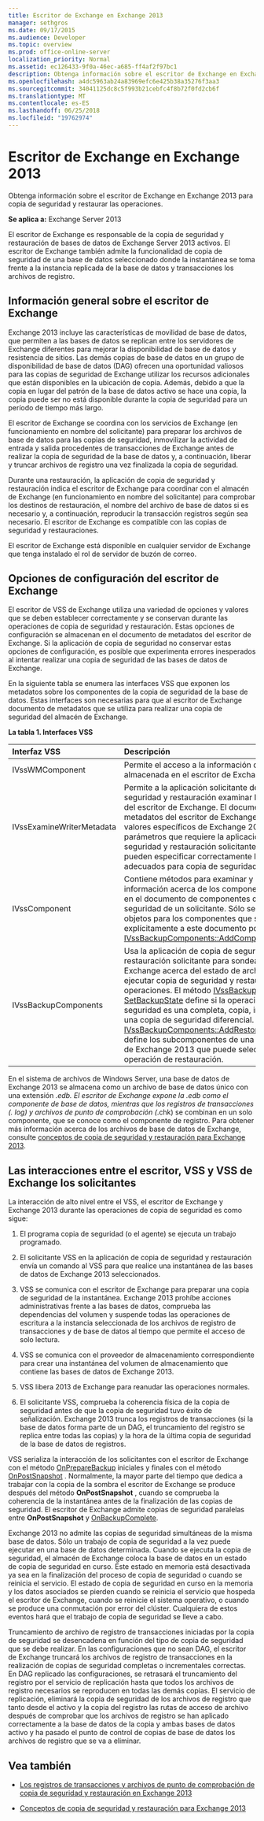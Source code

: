 ```yaml
---
title: Escritor de Exchange en Exchange 2013
manager: sethgros
ms.date: 09/17/2015
ms.audience: Developer
ms.topic: overview
ms.prod: office-online-server
localization_priority: Normal
ms.assetid: ec126433-9f0a-46ec-a685-ff4af2f97bc1
description: Obtenga información sobre el escritor de Exchange en Exchange 2013 para copia de seguridad y restaurar las operaciones.
ms.openlocfilehash: a4dc5963ab24a83969efc6e425b38a35276f3aa3
ms.sourcegitcommit: 34041125dc8c5f993b21cebfc4f8b72f0fd2cb6f
ms.translationtype: MT
ms.contentlocale: es-ES
ms.lasthandoff: 06/25/2018
ms.locfileid: "19762974"
---
```

# <a name="exchange-writer-in-exchange-2013"></a>Escritor de Exchange en Exchange 2013

Obtenga información sobre el escritor de Exchange en Exchange 2013 para copia de seguridad y restaurar las operaciones. 
  
**Se aplica a:** Exchange Server 2013 
  
El escritor de Exchange es responsable de la copia de seguridad y restauración de bases de datos de Exchange Server 2013 activos. El escritor de Exchange también admite la funcionalidad de copia de seguridad de una base de datos seleccionado donde la instantánea se toma frente a la instancia replicada de la base de datos y transacciones los archivos de registro. 
  
## <a name="overview-of-the-exchange-writer"></a>Información general sobre el escritor de Exchange
<a name="bk_Overview"> </a>

Exchange 2013 incluye las características de movilidad de base de datos, que permiten a las bases de datos se replican entre los servidores de Exchange diferentes para mejorar la disponibilidad de base de datos y resistencia de sitios. Las demás copias de base de datos en un grupo de disponibilidad de base de datos (DAG) ofrecen una oportunidad valiosos para las copias de seguridad de Exchange utilizar los recursos adicionales que están disponibles en la ubicación de copia. Además, debido a que la copia en lugar del patrón de la base de datos activo se hace una copia, la copia puede ser no está disponible durante la copia de seguridad para un período de tiempo más largo. 
  
El escritor de Exchange se coordina con los servicios de Exchange (en funcionamiento en nombre del solicitante) para preparar los archivos de base de datos para las copias de seguridad, inmovilizar la actividad de entrada y salida procedentes de transacciones de Exchange antes de realizar la copia de seguridad de la base de datos y, a continuación, liberar y truncar archivos de registro una vez finalizada la copia de seguridad.
  
Durante una restauración, la aplicación de copia de seguridad y restauración indica el escritor de Exchange para coordinar con el almacén de Exchange (en funcionamiento en nombre del solicitante) para comprobar los destinos de restauración, el nombre del archivo de base de datos si es necesario y, a continuación, reproducir la transacción registros según sea necesario. El escritor de Exchange es compatible con las copias de seguridad y restauraciones.
  
El escritor de Exchange está disponible en cualquier servidor de Exchange que tenga instalado el rol de servidor de buzón de correo. 
  
## <a name="exchange-writer-configuration-settings"></a>Opciones de configuración del escritor de Exchange
<a name="bk_ExchangeWriterConfig"> </a>

El escritor de VSS de Exchange utiliza una variedad de opciones y valores que se deben establecer correctamente y se conservan durante las operaciones de copia de seguridad y restauración. Estas opciones de configuración se almacenan en el documento de metadatos del escritor de Exchange. Si la aplicación de copia de seguridad no conservar estas opciones de configuración, es posible que experimenta errores inesperados al intentar realizar una copia de seguridad de las bases de datos de Exchange. 
  
En la siguiente tabla se enumera las interfaces VSS que exponen los metadatos sobre los componentes de la copia de seguridad de la base de datos. Estas interfaces son necesarias para que al escritor de Exchange documento de metadatos que se utiliza para realizar una copia de seguridad del almacén de Exchange.
  
**La tabla 1. Interfaces VSS**

|**Interfaz VSS**|**Descripción**|
|:-----|:-----|
|IVssWMComponent  <br/> |Permite el acceso a la información de componente almacenada en el escritor de Exchange.  <br/> |
|IVssExamineWriterMetadata  <br/> |Permite a la aplicación solicitante de copia de seguridad y restauración examinar los metadatos del escritor de Exchange. El documento de metadatos del escritor de Exchange contiene valores específicos de Exchange 2013 y los parámetros que requiere la aplicación de copia de seguridad y restauración solicitante para que pueden especificar correctamente los componentes adecuados para copia de seguridad.  <br/> |
|IVssComponent  <br/> |Contiene métodos para examinar y modificar la información acerca de los componentes contenidos en el documento de componentes de copia de seguridad de un solicitante. Sólo se pueden obtener objetos para los componentes que se han agregado explícitamente a este documento por el método [IVssBackupComponents::AddComponent](http://msdn.microsoft.com/en-us/library/windows/desktop/aa382646%28v=vs.85%29.aspx) .  <br/> |
|IVssBackupComponents  <br/> |Usa la aplicación de copia de seguridad y restauración solicitante para sondear el escritor de Exchange acerca del estado de archivo y para ejecutar copia de seguridad y restaurar las operaciones. El método [IVssBackupComponents:: SetBackupState](http://msdn.microsoft.com/en-us/library/windows/desktop/aa382833%28v=vs.85%29.aspx) define si la operación de copia de seguridad es una completa, copia, incremental, o una copia de seguridad diferencial. El método [IVssBackupComponents::AddRestoreSubcomponent](http://msdn.microsoft.com/en-us/library/windows/desktop/aa382649%28v=vs.85%29.aspx) define los subcomponentes de una base de datos de Exchange 2013 que puede seleccionar para una operación de restauración.  <br/> |
   
En el sistema de archivos de Windows Server, una base de datos de Exchange 2013 se almacena como un archivo de base de datos único con una extensión *.edb. El escritor de Exchange expone la *.edb como el componente de base de datos, mientras que los registros de transacciones (*. log) y archivos de punto de comprobación (*.chk) se combinan en un solo componente, que se conoce como el componente de registro. Para obtener más información acerca de los archivos de base de datos de Exchange, consulte [conceptos de copia de seguridad y restauración para Exchange 2013](backup-and-restore-concepts-for-exchange-2013.md).
  
## <a name="interactions-between-the-exchange-writer-vss-and-vss-requesters"></a>Las interacciones entre el escritor, VSS y VSS de Exchange los solicitantes
<a name="bk_interactions"> </a>

La interacción de alto nivel entre el VSS, el escritor de Exchange y Exchange 2013 durante las operaciones de copia de seguridad es como sigue:
  
1. El programa copia de seguridad (o el agente) se ejecuta un trabajo programado. 
    
2. El solicitante VSS en la aplicación de copia de seguridad y restauración envía un comando al VSS para que realice una instantánea de las bases de datos de Exchange 2013 seleccionados. 
    
3. VSS se comunica con el escritor de Exchange para preparar una copia de seguridad de la instantánea. Exchange 2013 prohíbe acciones administrativas frente a las bases de datos, comprueba las dependencias del volumen y suspende todas las operaciones de escritura a la instancia seleccionada de los archivos de registro de transacciones y de base de datos al tiempo que permite el acceso de solo lectura. 
    
4. VSS se comunica con el proveedor de almacenamiento correspondiente para crear una instantánea del volumen de almacenamiento que contiene las bases de datos de Exchange 2013. 
    
5. VSS libera 2013 de Exchange para reanudar las operaciones normales. 
    
6. El solicitante VSS, comprueba la coherencia física de la copia de seguridad antes de que la copia de seguridad tuvo éxito de señalización. Exchange 2013 trunca los registros de transacciones (si la base de datos forma parte de un DAG, el truncamiento del registro se replica entre todas las copias) y la hora de la última copia de seguridad de la base de datos de registros.
    
VSS serializa la interacción de los solicitantes con el escritor de Exchange con el método [OnPrepareBackup](http://msdn.microsoft.com/en-us/library/windows/desktop/aa381571%28v=vs.85%29.aspx) iniciales y finales con el método [OnPostSnapshot](http://msdn.microsoft.com/en-us/library/windows/desktop/aa381568%28v=vs.85%29.aspx) . Normalmente, la mayor parte del tiempo que dedica a trabajar con la copia de la sombra el escritor de Exchange se produce después del método **OnPostSnapshot** , cuando se comprueba la coherencia de la instantánea antes de la finalización de las copias de seguridad. El escritor de Exchange admite copias de seguridad paralelas entre **OnPostSnapshot** y [OnBackupComplete](http://msdn.microsoft.com/en-us/library/windows/desktop/aa381557%28v=vs.85%29.aspx).
  
Exchange 2013 no admite las copias de seguridad simultáneas de la misma base de datos. Sólo un trabajo de copia de seguridad a la vez puede ejecutar en una base de datos determinada. Cuando se ejecuta la copia de seguridad, el almacén de Exchange coloca la base de datos en un estado de copia de seguridad en curso. Este estado en memoria está desactivada ya sea en la finalización del proceso de copia de seguridad o cuando se reinicia el servicio. El estado de copia de seguridad en curso en la memoria y los datos asociados se pierden cuando se reinicia el servicio que hospeda el escritor de Exchange, cuando se reinicie el sistema operativo, o cuando se produce una conmutación por error del clúster. Cualquiera de estos eventos hará que el trabajo de copia de seguridad se lleve a cabo.
  
Truncamiento de archivo de registro de transacciones iniciadas por la copia de seguridad se desencadena en función del tipo de copia de seguridad que se debe realizar. En las configuraciones que no sean DAG, el escritor de Exchange truncará los archivos de registro de transacciones en la realización de copias de seguridad completas o incrementales correctas. En DAG replicado las configuraciones, se retrasará el truncamiento del registro por el servicio de replicación hasta que todos los archivos de registro necesarios se reproducen en todas las demás copias. El servicio de replicación, eliminará la copia de seguridad de los archivos de registro que tanto desde el activo y la copia del registro las rutas de acceso de archivo después de comprobar que los archivos de registro se han aplicado correctamente a la base de datos de la copia y ambas bases de datos activo y ha pasado el punto de control de copias de base de datos los archivos de registro que se va a eliminar.
  
## <a name="see-also"></a>Vea también

- [Los registros de transacciones y archivos de punto de comprobación de copia de seguridad y restauración en Exchange 2013](transaction-logs-and-checkpoint-files-for-backup-and-restore-in-exchange.md)
    
- [Conceptos de copia de seguridad y restauración para Exchange 2013](backup-and-restore-concepts-for-exchange-2013.md)
    

